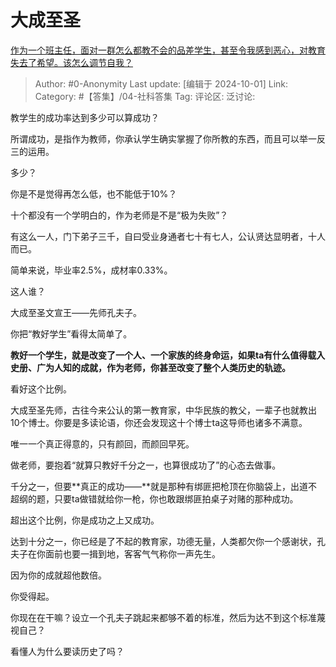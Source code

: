 # 大成至圣
[作为一个班主任，面对一群怎么都教不会的品差学生，甚至令我感到恶心，对教育失去了希望。该怎么调节自我？](https://www.zhihu.com/question/456165493/answer/3907587059)

> Author: #0-Anonymity
> Last update: [编辑于 2024-10-01]
> Link:
> Category: #【答集】/04-社科答集 
> Tag: 
> 评论区:
> 泛讨论:

教学生的成功率达到多少可以算成功？

所谓成功，是指作为教师，你承认学生确实掌握了你所教的东西，而且可以举一反三的运用。

多少？

你是不是觉得再怎么低，也不能低于10%？

十个都没有一个学明白的，作为老师是不是“极为失败”？

有这么一人，门下弟子三千，自曰受业身通者七十有七人，公认贤达显明者，十人而已。

简单来说，毕业率2.5%，成材率0.33%。

这人谁？

大成至圣文宣王——先师孔夫子。

你把“教好学生”看得太简单了。

**教好一个学生，就是改变了一个人、一个家族的终身命运，如果ta有什么值得载入史册、广为人知的成就，作为老师，你甚至改变了整个人类历史的轨迹。**

看好这个比例。

大成至圣先师，古往今来公认的第一教育家，中华民族的教父，一辈子也就教出10个博士。你要是多读论语，你还会发现这十个博士ta这导师也诸多不满意。

唯一一个真正得意的，只有颜回，而颜回早死。

做老师，要抱着“就算只教好千分之一，也算很成功了”的心态去做事。

千分之一，但要**真正的成功——**就是那种有绑匪把枪顶在你脑袋上，出道不超纲的题，只要ta做错就给你一枪，你也敢跟绑匪拍桌子对赌的那种成功。

超出这个比例，你是成功之上又成功。

达到十分之一，你已经是了不起的教育家，功德无量，人类都欠你一个感谢状，孔夫子在你面前也要一揖到地，客客气气称你一声先生。

因为你的成就超他数倍。

你受得起。

你现在在干嘛？设立一个孔夫子跳起来都够不着的标准，然后为达不到这个标准蔑视自己？

看懂人为什么要读历史了吗？